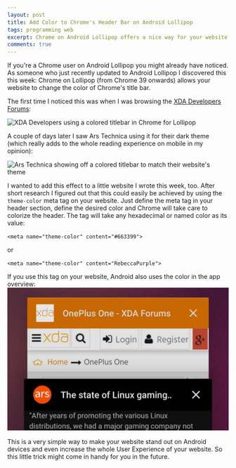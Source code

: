 ```yaml
---
layout: post
title: Add Color to Chrome's Header Bar on Android Lollipop
tags: programming web
excerpt: Chrome on Android Lollipop offers a nice way for your website to set the color of the header bar. Let me show you how!
comments: true
---
```


If you're a Chrome user on Android Lollipop you might already have noticed. As someone who just
recently updated to Android Lollipop I discovered this this week: Chrome on Lollipop (from Chrome 39 onwards) allows your website to
change the color of Chrome's title bar.

The first time I noticed this was when I was browsing the [XDA Developers
Forums](http://forum.xda-developers.com/):

![XDA Developers using a colored titlebar in Chrome for
Lollipop](/assets/img/uploads/xda-colored-titlebar.jpg)

A couple of days later I saw Ars Technica using it for their dark theme (which really adds to the
whole reading experience on mobile in my opinion):

![Ars Technica showing off a colored titlebar to match their website's
theme](/assets/img/uploads/ars-colored-titlebar.jpg)

I wanted to add this effect to a little website I wrote this week, too. After short research I
figured out that this could easily be achieved by using the `theme-color` meta
tag on your website. Just define the meta tag in your header section, define the desired color and Chrome will take care to colorize the header.
The tag will take any hexadecimal or named color as its value:

    <meta name="theme-color" content="#663399">

or

    <meta name="theme-color" content="RebeccaPurple">

If you use this tag on your website, Android also uses the color in the app overview:
![Titlebar Colors in the App Overview](/assets/img/uploads/app-overview-titlebar-colors.jpg)

This is a very simple way to make your website stand out on Android devices and even increase the
whole User Experience of your website. So this little trick might come in handy for you in the
future.
